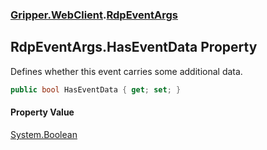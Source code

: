 ### [Gripper.WebClient](Gripper_WebClient.md 'Gripper.WebClient').[RdpEventArgs](Gripper_WebClient_RdpEventArgs.md 'Gripper.WebClient.RdpEventArgs')
## RdpEventArgs.HasEventData Property
Defines whether this event carries some additional data.  
```csharp
public bool HasEventData { get; set; }
```
#### Property Value
[System.Boolean](https://docs.microsoft.com/en-us/dotnet/api/System.Boolean 'System.Boolean')
